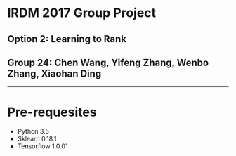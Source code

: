 # IRDM 2017 Group Project
## Option 2: Learning to Rank
## Group 24: Chen Wang, Yifeng Zhang, Wenbo Zhang, Xiaohan Ding
-----------------------------------------------------------
# Pre-requesites

- Python 3.5
- Sklearn 0.18.1
- Tensorflow 1.0.0'
